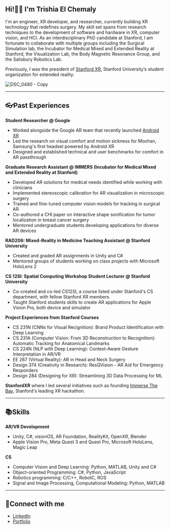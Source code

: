 ## Hi!👋😄 I'm Trishia El Chemaly

I'm an engineer, XR developer, and researcher, currently building XR technology that redefines surgery. My skill set spans from research techniques to the development of software and hardware in XR, computer vision, and HCI.  As an interdisciplinary PhD candidate at Stanford, I am fortunate to collaborate with multiple groups including the Surgical Simulation lab, the Incubator for Medical Mixed and Extended Reality at Stanford, the Visualization Lab, the Body Magnetic Resonance Group, and the Salisbury Robotics Lab. 

Previously, I was the president of [Stanford XR](https://www.stanfordxr.org/about), Stanford University’s student organization for extended reality. 

![DSC_0480 - Copy](https://github.com/user-attachments/assets/db255a87-0dc3-4daa-9f39-ce20efe6c178)

---

## 👓Past Experiences
**Student Researcher @ Google**
- Worked alongside the Google AR team that recently launched [Android XR](https://blog.google/products/android/android-xr/)
- Led the research on visual comfort and motion sickness for Moohan, Samsung's first headset powered by Android XR
- Designed and established technical and user benchmarks for comfort in AR passthrough

**Graduate Research Assistant @ IMMERS (Incubator for Medical Mixed and Extended Reality at Stanford)**
- Developed AR solutions for medical needs identified while working with clinicians
- Implemented stereoscopic calibration for AR visualization in microscopic surgery
- Trained and fine-tuned computer vision models for tracking in surgical AR
- Co-authored a CHI paper on interactive shape sonification for tumor localization in breast cancer surgery
- Mentored undergraduate students developing applications for diverse AR devices

**RAD206: Mixed-Reality in Medicine Teaching Assistant @ Stanford University**
- Created and graded AR assignments in Unity and C#
- Mentored groups of students working on class projects with Microsoft HoloLens 2

**CS 12SI: Spatial Computing Workshop Student Lecturer @ Stanford University**
- Co-created and co-led CS12SI, a course listed under Stanford's CS department, with fellow Stanford XR members
- Taught Stanford students skills to create AR applications for Apple Vision Pro, both device and simulator
  
**Project Experiences from Stanford Courses**
- CS 231N (CNNs for Visual Recignition): Brand Product Identification with Deep Learning
- CS 231A (Computer Vision: From 3D Reconstruction to Recognition): Automatic Tracking for Anatomical Landmarks 
- CS 224N (NLP with Deep Learning): Context-Aware Gesture Interpretation in AR/VR
- EE 267 (Virtual Reality): AR in Head and Neck Surgery
- Design 374 (Creativity in Research): ResQVision - AR Aid for Emergency Responders
- Design 284 (Designing for XR): Streamlining 3D Data Processing for ML

**StanfordXR**
where I led several initiatives such as founding [Immerse The Bay](https://immersethebay.stanfordxr.org/), Stanford's leading XR hackathon. 

---

## 📚Skills
**AR/VR Development** 
- Unity, C#, visionOS, AR Foundation, RealityKit, OpenXR, Blender
- Apple Vision Pro, Meta Quest 3 and Quest Pro, Microsoft HoloLens, Magic Leap

**CS**
- Computer Vision and Deep Learning: Python, MATLAB, Unity and C#
- Object-oriented Programming: C#, Python, JavaScript
- Robotics programming: C/C++, RobotC, ROS
- Signal and Image Processing, Computational Modeling: Python, MATLAB

---

## 🤝Connect with me
- [LinkedIn](https://www.linkedin.com/in/trishia-chemaly/)
- [Portfolio](https://tchemaly.github.io/)
